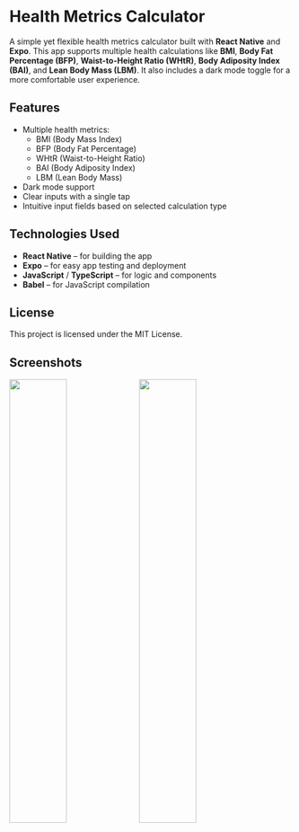 # Health Metrics Calculator

A simple yet flexible health metrics calculator built with **React Native** and **Expo**. This app supports multiple health calculations like **BMI**, **Body Fat Percentage (BFP)**, **Waist-to-Height Ratio (WHtR)**, **Body Adiposity Index (BAI)**, and **Lean Body Mass (LBM)**. It also includes a dark mode toggle for a more comfortable user experience.

## Features

- Multiple health metrics:
  - BMI (Body Mass Index)
  - BFP (Body Fat Percentage)
  - WHtR (Waist-to-Height Ratio)
  - BAI (Body Adiposity Index)
  - LBM (Lean Body Mass)
- Dark mode support
- Clear inputs with a single tap
- Intuitive input fields based on selected calculation type

## Technologies Used

- **React Native** – for building the app
- **Expo** – for easy app testing and deployment
- **JavaScript** / **TypeScript** – for logic and components
- **Babel** – for JavaScript compilation

## License

This project is licensed under the MIT License.

## Screenshots

<p float="middle">
  <img src="https://github.com/user-attachments/assets/c82d021c-803a-469e-b973-e11b31509ee8" width="45%" />
  <img src="https://github.com/user-attachments/assets/57e7ed79-c478-4f9b-9a57-c7acd9248b27" width="45%" />
</p>
